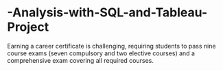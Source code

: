 # -Analysis-with-SQL-and-Tableau-Project
Earning a career certificate is challenging, requiring students to pass nine course exams (seven compulsory and two elective courses) and a comprehensive exam covering all required courses.
